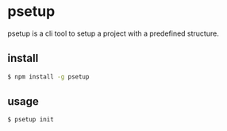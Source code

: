 # psetup
psetup is a cli tool to setup a project with a predefined structure.

## install
```bash
$ npm install -g psetup
```

## usage
```bash
$ psetup init
```